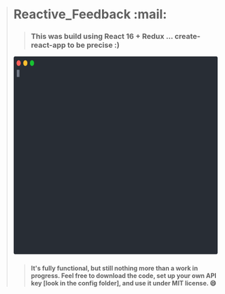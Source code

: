 > # Reactive_Feedback :mail:
> > ### This was build using React 16 + Redux ... create-react-app to be precise :)
> <img src="https://github.com/BiggaHD/Reactive_Feedback/blob/master/create-react-app.svg" height="450" width="600">
>
> > #### It's fully functional, but still nothing more than a work in progress. Feel free to download the code, set up your own API key [look in the config folder], and use it under MIT license. :smile: